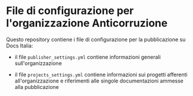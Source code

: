# File di configurazione per l'organizzazione Anticorruzione

Questo repository contiene i file di configurazione per la pubblicazione su Docs Italia:

* il file `publisher_settings.yml` contiene informazioni generali sull'organizzazione

* il file `projects_settings.yml` contiene informazioni sui progetti afferenti all'organizzazione e riferimenti alle singole documentazioni ammesse alla pubblicazione